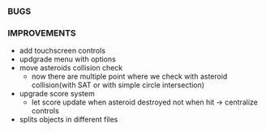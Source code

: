 ### BUGS


### IMPROVEMENTS

- add touchscreen controls
- updgrade menu with options
- move asteroids collision check
  - now there are multiple point where we check with asteroid collision(with SAT or with simple circle intersection)
- upgrade score system
  - let score update when asteroid destroyed not when hit -> centralize controls
- splits objects in different files

